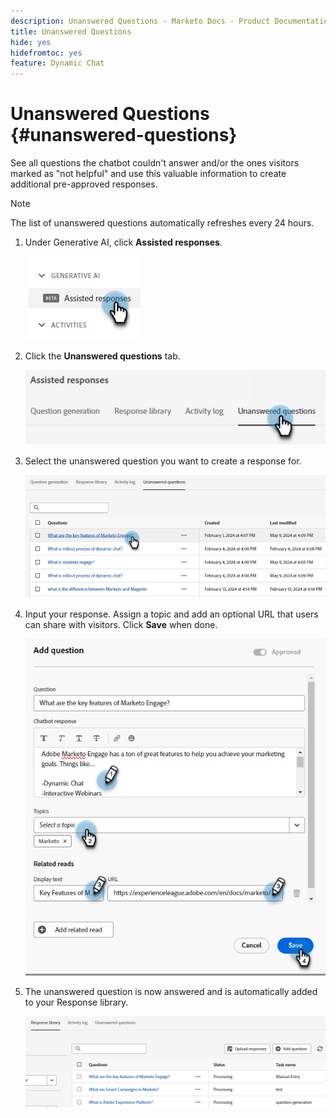 ```yaml
---
description: Unanswered Questions - Marketo Docs - Product Documentation
title: Unanswered Questions
hide: yes
hidefromtoc: yes
feature: Dynamic Chat
---
```

# Unanswered Questions {#unanswered-questions}

See all questions the chatbot couldn't answer and/or the ones visitors marked as "not helpful" and use this valuable information to create additional pre-approved responses.

>[!NOTE]
>
>The list of unanswered questions automatically refreshes every 24 hours.

1. Under Generative AI, click **Assisted responses**.

   ![](assets/unanswered-questions-1.png)

1. Click the **Unanswered questions** tab.

   ![](assets/unanswered-questions-2.png)

1. Select the unanswered question you want to create a response for.

   ![](assets/unanswered-questions-3.png)

1. Input your response. Assign a topic and add an optional URL that users can share with visitors. Click **Save** when done.

   ![](assets/unanswered-questions-4.png)

1. The unanswered question is now answered and is automatically added to your Response library.

   ![](assets/unanswered-questions-5.png)
